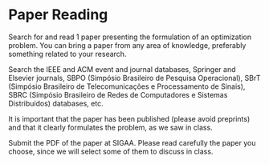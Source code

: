# Paper Reading

Search for and read 1 paper presenting the formulation of an optimization problem. You can bring a paper from any area of ​​knowledge, preferably something related to your research.

Search the IEEE and ACM event and journal databases, Springer and Elsevier journals, SBPO (Simpósio Brasileiro de Pesquisa Operacional), SBrT (Simpósio Brasileiro de Telecomunicações e Processamento de Sinais), SBRC (Simpósio Brasileiro de Redes de Computadores e Sistemas Distribuídos) databases, etc. 

It is important that the paper has been published (please avoid preprints) and that it clearly formulates the problem, as we saw in class.

Submit the PDF of the paper at SIGAA. Please read carefully the paper you choose, since we will select some of them to discuss in class.
